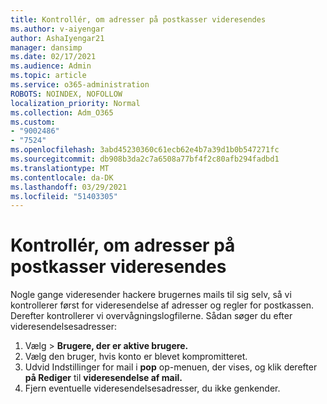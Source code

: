 ```yaml
---
title: Kontrollér, om adresser på postkasser videresendes
ms.author: v-aiyengar
author: AshaIyengar21
manager: dansimp
ms.date: 02/17/2021
ms.audience: Admin
ms.topic: article
ms.service: o365-administration
ROBOTS: NOINDEX, NOFOLLOW
localization_priority: Normal
ms.collection: Adm_O365
ms.custom:
- "9002486"
- "7524"
ms.openlocfilehash: 3abd45230360c61ecb62e4b7a39d1b0b547271fc
ms.sourcegitcommit: db908b3da2c7a6508a77bf4f2c80afb294fadbd1
ms.translationtype: MT
ms.contentlocale: da-DK
ms.lasthandoff: 03/29/2021
ms.locfileid: "51403305"
---
```

# <a name="check-for-forwarding-addresses-on-mailboxes"></a>Kontrollér, om adresser på postkasser videresendes

Nogle gange videresender hackere brugernes mails til sig selv, så vi kontrollerer først for videresendelse af adresser og regler for postkassen. Derefter kontrollerer vi overvågningslogfilerne. Sådan søger du efter videresendelsesadresser:

1. Vælg   >  **Brugere, der er aktive brugere.**
1. Vælg den bruger, hvis konto er blevet kompromitteret.
1. Udvid Indstillinger for mail i **pop** op-menuen, der vises, og klik derefter **på Rediger** til **videresendelse af mail.**
1. Fjern eventuelle videresendelsesadresser, du ikke genkender.